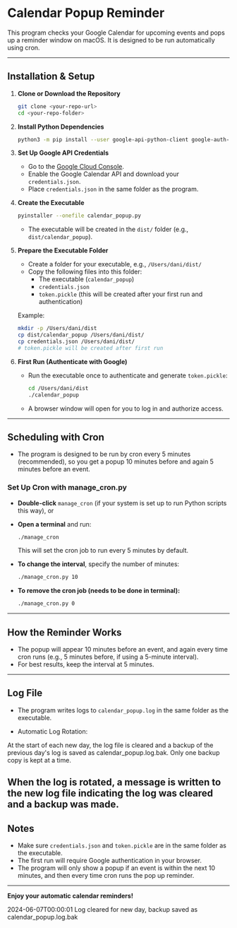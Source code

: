 # Calendar Popup Reminder

This program checks your Google Calendar for upcoming events and pops up a reminder window on macOS. It is designed to be run automatically using cron.

---

## **Installation & Setup**

1. **Clone or Download the Repository**

   ```sh
   git clone <your-repo-url>
   cd <your-repo-folder>
   ```

2. **Install Python Dependencies**

   ```sh
   python3 -m pip install --user google-api-python-client google-auth-httplib2 google-auth-oauthlib wxPython python-crontab pyinstaller
   ```

3. **Set Up Google API Credentials**

   - Go to the [Google Cloud Console](https://console.developers.google.com/).
   - Enable the Google Calendar API and download your `credentials.json`.
   - Place `credentials.json` in the same folder as the program.

4. **Create the Executable**

   ```sh
   pyinstaller --onefile calendar_popup.py
   ```

   - The executable will be created in the `dist/` folder (e.g., `dist/calendar_popup`).

5. **Prepare the Executable Folder**

   - Create a folder for your executable, e.g., `/Users/dani/dist/`
   - Copy the following files into this folder:
     - The executable (`calendar_popup`)
     - `credentials.json`
     - `token.pickle` (this will be created after your first run and authentication)

   Example:
   ```sh
   mkdir -p /Users/dani/dist
   cp dist/calendar_popup /Users/dani/dist/
   cp credentials.json /Users/dani/dist/
   # token.pickle will be created after first run
   ```

6. **First Run (Authenticate with Google)**

   - Run the executable once to authenticate and generate `token.pickle`:
     ```sh
     cd /Users/dani/dist
     ./calendar_popup
     ```
   - A browser window will open for you to log in and authorize access.

---

## **Scheduling with Cron**

- The program is designed to be run by cron every 5 minutes (recommended), so you get a popup 10 minutes before and again 5 minutes before an event.

### **Set Up Cron with manage_cron.py**

- **Double-click** `manage_cron` (if your system is set up to run Python scripts this way), or
- **Open a terminal** and run:

  ```sh
  ./manage_cron
  ```

  This will set the cron job to run every 5 minutes by default.

- **To change the interval**, specify the number of minutes:

  ```sh
  ./manage_cron.py 10
  ```

- **To remove the cron job (needs to be done in terminal):**

  ```sh
  ./manage_cron.py 0
  ```

---

## **How the Reminder Works**

- The popup will appear 10 minutes before an event, and again every time cron runs (e.g., 5 minutes before, if using a 5-minute interval).
- For best results, keep the interval at 5 minutes.

---

## **Log File**

- The program writes logs to `calendar_popup.log` in the same folder as the executable.

- Automatic Log Rotation:

At the start of each new day, the log file is cleared and a backup of the previous day's log is saved as calendar_popup.log.bak. Only one backup copy is kept at a time.

When the log is rotated, a message is written to the new log file indicating the log was cleared and a backup was made.
---

## **Notes**

- Make sure `credentials.json` and `token.pickle` are in the same folder as the executable.
- The first run will require Google authentication in your browser.
- The program will only show a popup if an event is within the next 10 minutes, and then every time cron runs the pop up reminder.

---

**Enjoy your automatic calendar reminders!**

2024-06-07T00:00:01 Log cleared for new day, backup saved as calendar_popup.log.bak
